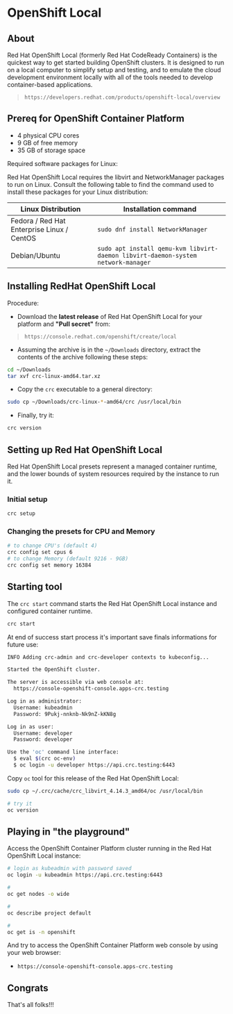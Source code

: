 # OpenShift Local

## About

Red Hat OpenShift Local (formerly Red Hat CodeReady Containers) is the quickest way to get started building OpenShift clusters. It is designed to run on a local computer to simplify setup and testing, and to emulate the cloud development environment locally with all of the tools needed to develop container-based applications.

> `https://developers.redhat.com/products/openshift-local/overview`

## Prereq for OpenShift Container Platform

- 4 physical CPU cores
- 9 GB of free memory
- 35 GB of storage space

Required software packages for Linux:

Red Hat OpenShift Local requires the libvirt and NetworkManager packages to run on Linux. Consult the following table to find the command used to install these packages for your Linux distribution:

| Linux Distribution | Installation command |
| --- | --- |
| Fedora / Red Hat Enterprise Linux / CentOS | `sudo dnf install NetworkManager` |
| Debian/Ubuntu | `sudo apt install qemu-kvm libvirt-daemon libvirt-daemon-system network-manager` |

## Installing RedHat OpenShift Local

Procedure:

- Download the **latest release** of Red Hat OpenShift Local for your platform and **"Pull secret"** from:

> `https://console.redhat.com/openshift/create/local`

- Assuming the archive is in the ```~/Downloads``` directory, extract the contents of the archive following these steps:

```sh
cd ~/Downloads
tar xvf crc-linux-amd64.tar.xz
```

- Copy the `crc` executable to a general directory:

```sh
sudo cp ~/Downloads/crc-linux-*-amd64/crc /usr/local/bin
```

- Finally, try it:

```sh
crc version
```

## Setting up Red Hat OpenShift Local

Red Hat OpenShift Local presets represent a managed container runtime, and the lower bounds of system resources required by the instance to run it.

### Initial setup

```sh
crc setup
```

### Changing the presets for CPU and Memory

```sh
# to change CPU's (default 4)
crc config set cpus 6
# to change Memory (default 9216 - 9GB)
crc config set memory 16384
```

## Starting tool

The `crc start` command starts the Red Hat OpenShift Local instance and configured container runtime.

```sh
crc start
```

At end of success start process it's important save finals informations for future use:

```sh
INFO Adding crc-admin and crc-developer contexts to kubeconfig... 

Started the OpenShift cluster.

The server is accessible via web console at:
  https://console-openshift-console.apps-crc.testing

Log in as administrator:
  Username: kubeadmin
  Password: 9Pukj-nnknb-Nk9nZ-kKN8g

Log in as user:
  Username: developer
  Password: developer

Use the 'oc' command line interface:
  $ eval $(crc oc-env)
  $ oc login -u developer https://api.crc.testing:6443
```

Copy `oc` tool for this release of the Red Hat OpenShift Local:

```sh
sudo cp ~/.crc/cache/crc_libvirt_4.14.3_amd64/oc /usr/local/bin

# try it
oc version
```

## Playing in "the playground"

Access the OpenShift Container Platform cluster running in the Red Hat OpenShift Local instance:

```sh
# login as kubeadmin with password saved
oc login -u kubeadmin https://api.crc.testing:6443

# 
oc get nodes -o wide

# 
oc describe project default

# 
oc get is -n openshift
```

And try to access the OpenShift Container Platform web console by using your web browser:

- `https://console-openshift-console.apps-crc.testing`

## Congrats

That's all folks!!!
